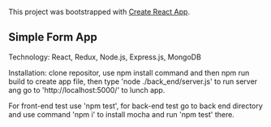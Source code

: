 This project was bootstrapped with [Create React App](https://github.com/facebook/create-react-app).

## Simple Form App

Technology: React, Redux, Node.js, Express.js, MongoDB

Installation: clone repositor, use npm install command and then npm run build to create app file, then type 'node ./back_end/server.js' to run server ang go to 'http://localhost:5000/' to lunch app.

For front-end test use 'npm test', for back-end test go to back end directory and use command 'npm i' to install mocha and run 'npm test' there.

